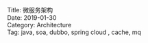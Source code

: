 Title: 微服务架构  
Date: 2019-01-30   
Category: Architecture  
Tag: java, soa, dubbo, spring cloud , cache, mq